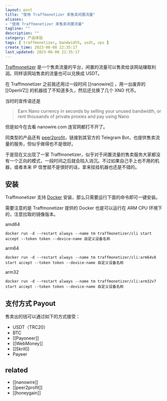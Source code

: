 ```yaml
---
layout: post
title: "使用 Traffmonetizer 来售卖闲置流量"
aliases:
- "使用 Traffmonetizer 来售卖闲置流量"
tagline: ""
description: ""
category: 产品体验
tags: [ traffmonetizer, bandwidth, usdt, vps ]
create_time: 2023-06-08 22:35:17
last_updated: 2023-06-08 22:35:17
---
```


[Traffmonetizer](https://gtk.pw/traff) 是一个售卖流量的平台，闲置的流量可以售卖给该网站赚取利润。同样该网站售卖的流量也可以兑换成 USDT。

在 Traffmonetizer 之前我还用过一段时间 [[nanowire]] ，用一台废弃的 [[OpenVZ]] 的机器挂了不知道多久，然后还兑换了几个 XNO 代币。

当时的宣传语还是

> Earn Nano currency in seconds by selling your unused bandwidth, or rent thousands of private proxies and pay using Nano

但是如今在去看 nanowire.com 连官网都打不开了。

同类型的产品还有 [peer2profit](https://t.me/peer2profit_app_bot?start=163297288361553053e883f)，链接到其官方的 Telegram Bot，也提供售卖流量的服务，但似乎做得也不是很好。

于是现在又出现了一家 Traffmonetizer，似乎对于闲置流量的售卖服务大家都没有一个正向的模式，一段时间之后就会陷入消沉。不过如果自己手上也不用的机器，或者本来 IP 信誉就不是很好的话，拿来挂挂机器也还是不错的。

## 安装

Traffmonetizer 支持 [Docker](https://hub.docker.com/r/traffmonetizer/cli) 安装，那么只需要运行下面的命令即可一键安装。

需要注意的是 Traffmonetizer 提供的 Docker 也是可以运行在 ARM CPU 环境下的，注意拉取的镜像版本。

amd64

```
docker run -d --restart always --name tm traffmonetizer/cli start accept --token token --device-name 自定义设备名称
```

arm64

```
docker run -d --restart always --name tm traffmonetizer/cli:arm64v8 start accept --token token --device-name 自定义设备名称
```

arm32

```
docker run -d --restart always --name tm traffmonetizer/cli:arm32v7 start accept --token token --device-name 自定义设备名称
```

## 支付方式 Payout

售卖出的钱可以通过如下的方式接受：

- USDT（TRC20）
- BTC
- [[Payoneer]]
- [[WebMoney]]
- [[Skrill]]
- Payeer

## related

- [[nanowire]]
- [[peer2profit]]
- [[honeygain]]

